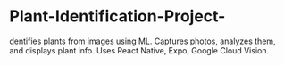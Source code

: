 # Plant-Identification-Project-
dentifies plants from images using ML. Captures photos, analyzes them, and displays plant info. Uses React Native, Expo, Google Cloud Vision.
